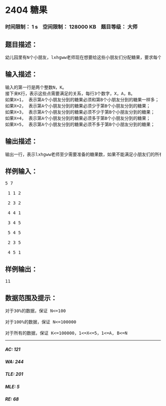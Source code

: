 # 2404 糖果   
### 时间限制： 1 s&nbsp;&nbsp;&nbsp;&nbsp;空间限制： 128000 KB&nbsp;&nbsp;&nbsp;&nbsp;题目等级： 大师  
## 题目描述：  

<pre>
幼儿园里有N个小朋友，lxhgww老师现在想要给这些小朋友们分配糖果，要求每个小朋友都要分到糖果。但是小朋友们也有嫉妒心，总是会提出一些要求，比如小明不希望小红分到的糖果比他的多，于是在分配糖果的时候，lxhgww需要满足小朋友们的K个要求。幼儿园的糖果总是有限的，lxhgww想知道他至少需要准备多少个糖果，才能使得每个小朋友都能够分到糖果，并且满足小朋友们所有的要求。
</pre>
  
  
## 输入描述：  

<pre>
输入的第一行是两个整数N，K。
接下来K行，表示这些点需要满足的关系，每行3个数字，X，A，B。
如果X=1， 表示第A个小朋友分到的糖果必须和第B个小朋友分到的糖果一样多；
如果X=2， 表示第A个小朋友分到的糖果必须少于第B个小朋友分到的糖果；
如果X=3， 表示第A个小朋友分到的糖果必须不少于第B个小朋友分到的糖果；
如果X=4， 表示第A个小朋友分到的糖果必须多于第B个小朋友分到的糖果；
如果X=5， 表示第A个小朋友分到的糖果必须不多于第B个小朋友分到的糖果；
</pre>
  
  
## 输出描述：  

<pre>
输出一行，表示lxhgww老师至少需要准备的糖果数，如果不能满足小朋友们的所有要求，就输出-1
</pre>
  
  
## 样例输入：  

<pre>
5 7  
  
 1 1 2  
  
 2 3 2  
  
 4 4 1  
  
 3 4 5  
  
 5 4 5  
  
 2 3 5  
  
 4 5 1
</pre>
  
  
## 样例输出：  

<pre>
11
</pre>
  
  
## 数据范围及提示：  

<pre>
对于30%的数据，保证 N<=100
 
对于100%的数据，保证 N<=100000
 
对于所有的数据，保证 K<=100000，1<=X<=5，1<=A, B<=N
</pre>
  
  
***  

##### AC: 121  
##### WA: 244  
##### TLE: 201  
##### MLE: 5  
##### RE: 68  
